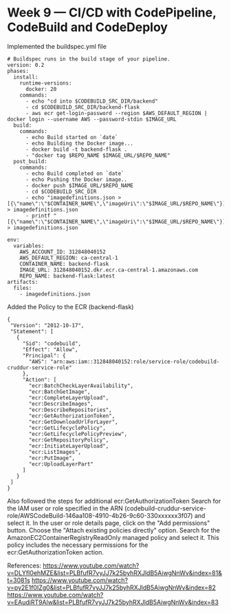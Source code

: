 # Week 9 — CI/CD with CodePipeline, CodeBuild and CodeDeploy

Implemented the buildspec.yml file
```
# Buildspec runs in the build stage of your pipeline.
version: 0.2
phases:
  install:
    runtime-versions:
      docker: 20
    commands:
      - echo "cd into $CODEBUILD_SRC_DIR/backend"
      - cd $CODEBUILD_SRC_DIR/backend-flask
      - aws ecr get-login-password --region $AWS_DEFAULT_REGION | docker login --username AWS --password-stdin $IMAGE_URL
  build:
    commands:
      - echo Build started on `date`
      - echo Building the Docker image...          
      - docker build -t backend-flask .
      - "docker tag $REPO_NAME $IMAGE_URL/$REPO_NAME"
  post_build:
    commands:
      - echo Build completed on `date`
      - echo Pushing the Docker image..
      - docker push $IMAGE_URL/$REPO_NAME
      - cd $CODEBUILD_SRC_DIR
      - echo "imagedefinitions.json > [{\"name\":\"$CONTAINER_NAME\",\"imageUri\":\"$IMAGE_URL/$REPO_NAME\"}]" > imagedefinitions.json
      - printf "[{\"name\":\"$CONTAINER_NAME\",\"imageUri\":\"$IMAGE_URL/$REPO_NAME\"}]" > imagedefinitions.json

env:
  variables:
    AWS_ACCOUNT_ID: 312848040152
    AWS_DEFAULT_REGION: ca-central-1
    CONTAINER_NAME: backend-flask
    IMAGE_URL: 312848040152.dkr.ecr.ca-central-1.amazonaws.com
    REPO_NAME: backend-flask:latest
artifacts:
  files:
    - imagedefinitions.json
 ```
 
 Added the Policy to the ECR (backend-flask)
 ```
{
  "Version": "2012-10-17",
  "Statement": [
    {
      "Sid": "codebuild",
      "Effect": "Allow",
      "Principal": {
        "AWS": "arn:aws:iam::312848040152:role/service-role/codebuild-cruddur-service-role"
      },
      "Action": [
        "ecr:BatchCheckLayerAvailability",
        "ecr:BatchGetImage",
        "ecr:CompleteLayerUpload",
        "ecr:DescribeImages",
        "ecr:DescribeRepositories",
        "ecr:GetAuthorizationToken",
        "ecr:GetDownloadUrlForLayer",
        "ecr:GetLifecyclePolicy",
        "ecr:GetLifecyclePolicyPreview",
        "ecr:GetRepositoryPolicy",
        "ecr:InitiateLayerUpload",
        "ecr:ListImages",
        "ecr:PutImage",
        "ecr:UploadLayerPart"
      ]
    }
  ]
}
```

Also followed the steps for additional ecr:GetAuthorizationToken
Search for the IAM user or role specified in the ARN (codebuild-cruddur-service-role/AWSCodeBuild-146aa108-4910-4b26-9c60-330xxxxxx3f07) and select it.
In the user or role details page, click on the "Add permissions" button.
Choose the "Attach existing policies directly" option.
Search for the AmazonEC2ContainerRegistryReadOnly managed policy and select it. This policy includes the necessary permissions for the ecr:GetAuthorizationToken action.


References:  https://www.youtube.com/watch?v=DLYfI0ehMZE&list=PLBfufR7vyJJ7k25byhRXJldB5AiwgNnWv&index=81&t=3081s
https://www.youtube.com/watch?v=py2E1f0IZg0&list=PLBfufR7vyJJ7k25byhRXJldB5AiwgNnWv&index=82
https://www.youtube.com/watch?v=EAudiRT9Alw&list=PLBfufR7vyJJ7k25byhRXJldB5AiwgNnWv&index=83
